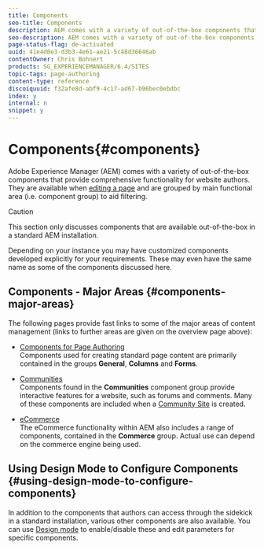 ```yaml
---
title: Components
seo-title: Components
description: AEM comes with a variety of out-of-the-box components that provide comprehensive functionality for website authors. 
seo-description: AEM comes with a variety of out-of-the-box components that provide comprehensive functionality for website authors. 
page-status-flag: de-activated
uuid: 41e4d0e3-d3b3-4e61-ae21-5c48d36646ab
contentOwner: Chris Bohnert
products: SG_EXPERIENCEMANAGER/6.4/SITES
topic-tags: page-authoring
content-type: reference
discoiquuid: f32afe8d-abf9-4c17-ad67-b96bec0ebdbc
index: y
internal: n
snippet: y
---
```


# Components{#components}

Adobe Experience Manager (AEM) comes with a variety of out-of-the-box components that provide comprehensive functionality for website authors. They are available when [editing a page](../../../sites/classic-ui-authoring/using/classic-page-author-edit-content.md) and are grouped by main functional area (i.e. component group) to aid filtering.

>[!CAUTION]
>
>This section only discusses components that are available out-of-the-box in a standard AEM installation.
>
>Depending on your instance you may have customized components developed explicitly for your requirements. These may even have the same name as some of the components discussed here.

## Components - Major Areas {#components-major-areas}

The following pages provide fast links to some of the major areas of content management (links to further areas are given on the overview page above):

* [Components for Page Authoring](../../../sites/classic-ui-authoring/using/classic-page-author-edit-mode.md)  
  Components used for creating standard page content are primarily contained in the groups **General**, **Columns** and **Forms**.

* [Communities](../../../sites/classic-ui-authoring/using/classic-communities.md)  
  Components found in the **Communities** component group provide interactive features for a website, such as forums and comments. Many of these components are included when a [Community Site](../../../communities/using/overview.md) is created.

* [eCommerce](../../../sites/administering/using/ecommerce.md)  
  The eCommerce functionality within AEM also includes a range of components, contained in the **Commerce** group. Actual use can depend on the commerce engine being used.

## Using Design Mode to Configure Components {#using-design-mode-to-configure-components}

In addition to the components that authors can access through the sidekick in a standard installation, various other components are also available. You can use [Design mode](../../../sites/classic-ui-authoring/using/classic-page-author-design-mode.md#enable-disable-components) to enable/disable these and edit parameters for specific components.  

